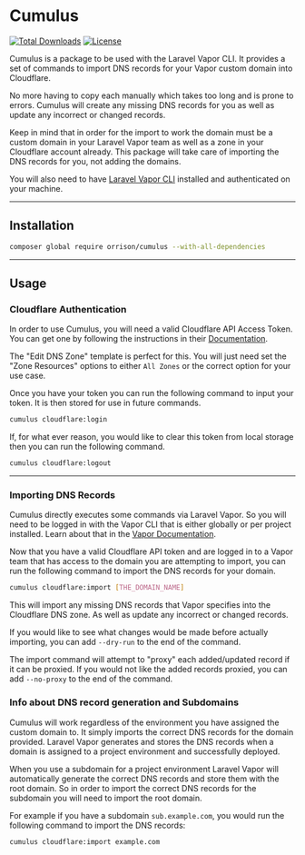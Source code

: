 # Cumulus

[![Total Downloads](https://img.shields.io/packagist/dt/orrison/cumulus.svg?style=flat-square)](https://packagist.org/packages/orrison/cumulus)
[![License](http://poser.pugx.org/orrison/cumulus/license)](https://packagist.org/packages/orrison/cumulus)

Cumulus is a package to be used with the Laravel Vapor CLI. It provides a set of commands to import DNS records for your Vapor custom domain into Cloudflare.

No more having to copy each manually which takes too long and is prone to errors. Cumulus will create any missing DNS records for you as well as update any incorrect or changed records.

Keep in mind that in order for the import to work the domain must be a custom domain in your Laravel Vapor team as well as a zone in your Cloudflare account already. This package will take care of importing the DNS records for you, not adding the domains.

You will also need to have [Laravel Vapor CLI](https://docs.vapor.build/1.0/introduction.html#installing-the-vapor-cli) installed and authenticated on your machine.

---

## Installation
```bash
composer global require orrison/cumulus --with-all-dependencies
```

---

## Usage

### Cloudflare Authentication
In order to use Cumulus, you will need a valid Cloudflare API Access Token. You can get one by following the instructions in their [Documentation](https://developers.cloudflare.com/api/tokens/create).

The "Edit DNS Zone" template is perfect for this. You will just need set the "Zone Resources" options to either `All Zones` or the correct option for your use case.

Once you have your token you can run the following command to input your token. It is then stored for use in future commands.
```bash
cumulus cloudflare:login
```
If, for what ever reason, you would like to clear this token from local storage then you can run the following command.
```bash
cumulus cloudflare:logout
```

---

### Importing DNS Records
Cumulus directly executes some commands via Laravel Vapor. So you will need to be logged in with the Vapor CLI that is either globally or per project installed. Learn about that in the [Vapor Documentation](https://docs.vapor.build/1.0/introduction.html#installing-the-vapor-cli).

Now that you have a valid Cloudflare API token and are logged in to a Vapor team that has access to the domain you are attempting to import, you can run the following command to import the DNS records for your domain.
```bash
cumulus cloudflare:import [THE_DOMAIN_NAME]
```
This will import any missing DNS records that Vapor specifies into the Cloudflare DNS zone. As well as update any incorrect or changed records.

If you would like to see what changes would be made before actually importing, you can add `--dry-run` to the end of the command.

The import command will attempt to "proxy" each added/updated record if it can be proxied. If you would not like the added records proxied, you can add `--no-proxy` to the end of the command.

### Info about DNS record generation and Subdomains

Cumulus will work regardless of the environment you have assigned the custom domain to. It simply imports the correct DNS records for the domain provided. Laravel Vapor generates and stores the DNS records when a domain is assigned to a project environment and successfully deployed.

When you use a subdomain for a project environment Laravel Vapor will automatically generate the correct DNS records and store them with the root domain. So in order to import the correct DNS records for the subdomain you will need to import the root domain.

For example if you have a subdomain `sub.example.com`, you would run the following command to import the DNS records:
```bash
cumulus cloudflare:import example.com
```